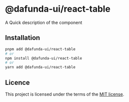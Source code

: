# @dafunda-ui/react-table

A Quick description of the component

## Installation

```sh
pnpm add @dafunda-ui/react-table
# or
npm install @dafunda-ui/react-table
# or
yarn add @dafunda-ui/react-table
```

## Licence

This project is licensed under the terms of the
[MIT license](https://github.com/dafundacom/dafunda-ui/blob/master/LICENSE).
